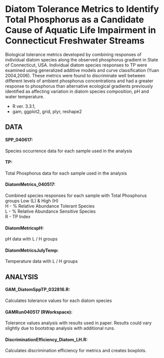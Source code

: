 # Diatom Tolerance Metrics to Identify Total Phosphorus as a Candidate Cause of Aquatic Life Impairment in Connecticut Freshwater Streams

Biological tolerance metrics developed by combining responses of individual diatom species along the observed phosphorus gradient in State of Connecticut, USA.  Individual diatom species responses to TP were examined using generalized additive models and curve classification (Yuan 2004,2006). These metrics were found to discriminate well between different levels of ambient phosphorus concentrations and had a greater response to phosphorus than alternative ecological gradients previously identified as affecting variation in diatom species composition, pH and water temperature.  

* R ver. 3.3.1, 
* gam, ggplot2, grid, plyr, reshape2

## DATA

#### SPP_040617: 
Species occurrence data for each sample used in the analysis
#### TP: 
Total Phosphorus data for each sample used in the analysis
#### DiatomMetrics_040517: 
Combined species responses for each sample with Total Phosphorus groups Low (L) & High (H) <br>
H - % Relative Abundance Tolerant Species <br>
L - % Relative Abundance Sensitive Species <br>
R - TP Index<br>
#### DiatomMetricspH:  
pH data with L / H groups
#### DiatomMetricsJulyTemp:  
Temperature data with L / H groups

## ANALYSIS

#### GAM_DiatomSppTP_032816.R:  
Calculates tolerance values for each diatom species
#### GAMRun040517 (RWorkspace):
Tolerance values analysis with results used in paper.  Results could vary slightly due to bootstrap analysis with additional runs.
#### DiscriminationEfficiency_Diatom_LH.R:
Calculates discrimination efficiency for metrics and creates boxplots.
